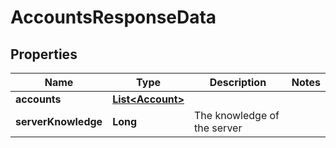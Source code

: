 

# AccountsResponseData


## Properties

| Name | Type | Description | Notes |
|------------ | ------------- | ------------- | -------------|
|**accounts** | [**List&lt;Account&gt;**](Account.md) |  |  |
|**serverKnowledge** | **Long** | The knowledge of the server |  |



